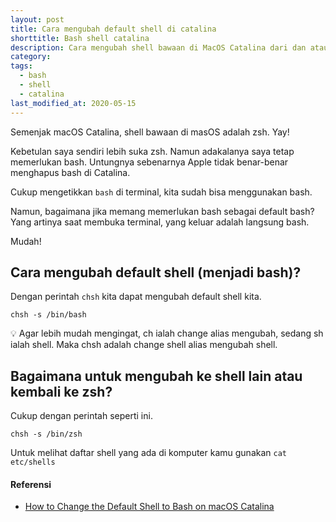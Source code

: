 ```yaml
---
layout: post
title: Cara mengubah default shell di catalina
shorttitle: Bash shell catalina
description: Cara mengubah shell bawaan di MacOS Catalina dari dan atau ke bash / zsh.
category:
tags:
  - bash
  - shell
  - catalina
last_modified_at: 2020-05-15
---
```


Semenjak macOS Catalina, shell bawaan di masOS adalah zsh. Yay!

Kebetulan saya sendiri lebih suka zsh. Namun adakalanya saya tetap memerlukan bash. Untungnya sebenarnya Apple tidak benar-benar menghapus bash di Catalina.

Cukup mengetikkan `bash` di terminal, kita sudah bisa menggunakan bash.

Namun, bagaimana jika memang memerlukan bash sebagai default bash? Yang artinya saat membuka terminal, yang keluar adalah langsung bash.

Mudah!

## Cara mengubah default shell (menjadi bash)?

Dengan perintah `chsh` kita dapat mengubah default shell kita.

```
chsh -s /bin/bash
```
:bulb: Agar lebih mudah mengingat, ch ialah change alias mengubah, sedang sh ialah shell. Maka chsh adalah change shell alias mengubah shell.

## Bagaimana untuk mengubah ke shell lain atau kembali ke zsh?

Cukup dengan perintah seperti ini.

```
chsh -s /bin/zsh
```

Untuk melihat daftar shell yang ada di komputer kamu gunakan `cat etc/shells`

<amp-img src="/assets/post/shell/shell-list.png" width="900" height="678" layout="responsive" alt="AMP"></amp-img>

#### Referensi

* [How to Change the Default Shell to Bash on macOS Catalina](https://go.gizipp.com/https://www.howtogeek.com/444596/how-to-change-the-default-shell-to-bash-in-macos-catalina/)
